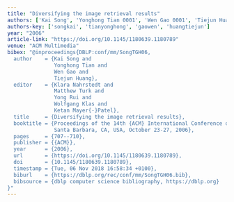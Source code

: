 ```yaml
---
title: "Diversifying the image retrieval results"
authors: ['Kai Song', 'Yonghong Tian 0001', 'Wen Gao 0001', 'Tiejun Huang']
authors-key: ['songkai', 'tianyonghong', 'gaowen', 'huangtiejun']
year: "2006"
article-link: "https://doi.org/10.1145/1180639.1180789"
venue: "ACM Multimedia"
bibex: "@inproceedings{DBLP:conf/mm/SongTGH06,
  author    = {Kai Song and
               Yonghong Tian and
               Wen Gao and
               Tiejun Huang},
  editor    = {Klara Nahrstedt and
               Matthew Turk and
               Yong Rui and
               Wolfgang Klas and
               Ketan Mayer{-}Patel},
  title     = {Diversifying the image retrieval results},
  booktitle = {Proceedings of the 14th {ACM} International Conference on Multimedia,
               Santa Barbara, CA, USA, October 23-27, 2006},
  pages     = {707--710},
  publisher = {{ACM}},
  year      = {2006},
  url       = {https://doi.org/10.1145/1180639.1180789},
  doi       = {10.1145/1180639.1180789},
  timestamp = {Tue, 06 Nov 2018 16:58:34 +0100},
  biburl    = {https://dblp.org/rec/conf/mm/SongTGH06.bib},
  bibsource = {dblp computer science bibliography, https://dblp.org}
}"
---
```

